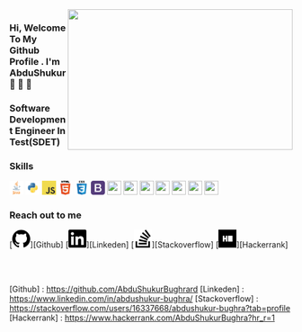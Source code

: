 <img src ="https://media.giphy.com/media/qgQUggAC3Pfv687qPC/giphy.gif" align="right" width="400" height="250">

### Hi, Welcome To My Github Profile . I'm AbduShukur 👋 👋 👋  


### Software Development Engineer In Test(SDET)

### Skills
<img src ="https://raw.githubusercontent.com/github/explore/5b3600551e122a3277c2c5368af2ad5725ffa9a1/topics/java/java.png" width="25" height="25">
<img src ="https://raw.githubusercontent.com/github/explore/5b3600551e122a3277c2c5368af2ad5725ffa9a1/topics/python/python.png" width="25" height="25">
<img src ="https://raw.githubusercontent.com/github/explore/5b3600551e122a3277c2c5368af2ad5725ffa9a1/topics/javascript/javascript.png" width="25" height="25">
<img src ="https://raw.githubusercontent.com/github/explore/5b3600551e122a3277c2c5368af2ad5725ffa9a1/topics/html/html.png" width="25" height="25">
<img src ="https://raw.githubusercontent.com/github/explore/5b3600551e122a3277c2c5368af2ad5725ffa9a1/topics/css/css.png" width="25" height="25">
<img src ="https://raw.githubusercontent.com/github/explore/5b3600551e122a3277c2c5368af2ad5725ffa9a1/topics/bootstrap/bootstrap.png" width="25" height="25">
<img src ="https://camo.githubusercontent.com/fbfcb9e3dc648adc93bef37c718db16c52f617ad055a26de6dc3c21865c3321d/68747470733a2f2f7777772e766563746f726c6f676f2e7a6f6e652f6c6f676f732f6769742d73636d2f6769742d73636d2d69636f6e2e737667" width="25" height="25">
<img src ="https://raw.githubusercontent.com/detain/svg-logos/780f25886640cef088af994181646db2f6b1a3f8/svg/selenium-logo.svg" width="25" height="25">
<img src ="https://camo.githubusercontent.com/265574c40f0816ed0fd67127cfbc382866182a7ec468c614906103c15700e707/68747470733a2f2f7777772e766563746f726c6f676f2e7a6f6e652f6c6f676f732f6a656e6b696e732f6a656e6b696e732d69636f6e2e737667" width="25" height="25">
<img src ="https://camo.githubusercontent.com/fb87b64f47749c5659b1de22ce75839fae1a128f7a636a64249ef4a361c08916/68747470733a2f2f63646e2e6a7364656c6976722e6e65742f67682f64657669636f6e732f64657669636f6e2f69636f6e732f637563756d6265722f637563756d6265722d706c61696e2e737667" width="25" height="25">
<img src ="https://git-scm.com/images/logo@2x.png" width="25" height="25">
<img src ="https://git-scm.com/images/logo@2x.png" width="25" height="25">
<img src ="https://git-scm.com/images/logo@2x.png" width="25" height="25">

### Reach out to me
[<img height="32" width="32" src="https://github.com/AbduShukurBughra/AbduShukurBughra/blob/master/img/github.svg" algin = "left"/>][Github]
[<img height="32" width="32" src="https://github.com/AbduShukurBughra/AbduShukurBughra/blob/master/img/linkedin.svg"  algin = "left"/>][Linkeden]
[<img height="32" width="32" src="https://github.com/AbduShukurBughra/AbduShukurBughra/blob/master/img/stackoverflow.svg" algin = "left"/>][Stackoverflow]
[<img height="32" width="32" src="https://github.com/AbduShukurBughra/AbduShukurBughra/blob/master/img/hackerrank.svg" algin = "left"/>][Hackerrank]

<br/>
<br/>

[Github] : https://github.com/AbduShukurBughrard
[Linkeden] : https://www.linkedin.com/in/abdushukur-bughra/
[Stackoverflow] : https://stackoverflow.com/users/16337668/abdushukur-bughra?tab=profile
[Hackerrank] : https://www.hackerrank.com/AbduShukurBughra?hr_r=1
<!--
**AbduShukurBughra/ABduShukurBughra** is a ✨ _special_ ✨ repository because its `README.md` (this file) appears on your GitHub profile.

Here are some ideas to get you started:

- 🔭 I’m currently working on ...
- 🌱 I’m currently learning ...
- 👯 I’m looking to collaborate on ...
- 🤔 I’m looking for help with ...
- 💬 Ask me about ...
- 📫 How to reach me: ...
- 😄 Pronouns: ...
- ⚡ Fun fact: ...
-->
